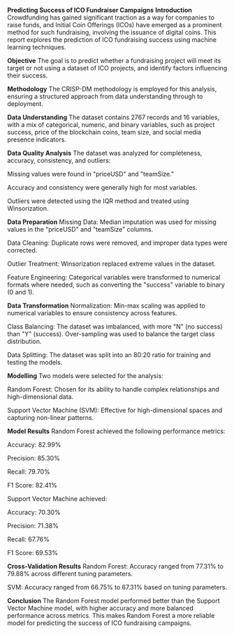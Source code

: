**Predicting Success of ICO Fundraiser Campaigns**
**Introduction**
Crowdfunding has gained significant traction as a way for companies to raise funds, and Initial Coin Offerings (ICOs) have emerged as a prominent method for such fundraising, involving the issuance of digital coins. This report explores the prediction of ICO fundraising success using machine learning techniques.

**Objective**
The goal is to predict whether a fundraising project will meet its target or not using a dataset of ICO projects, and identify factors influencing their success.

**Methodology**
The CRISP-DM methodology is employed for this analysis, ensuring a structured approach from data understanding through to deployment.

**Data Understanding**
The dataset contains 2767 records and 16 variables, with a mix of categorical, numeric, and binary variables, such as project success, price of the blockchain coins, team size, and social media presence indicators.

**Data Quality Analysis**
The dataset was analyzed for completeness, accuracy, consistency, and outliers:

Missing values were found in "priceUSD" and "teamSize."

Accuracy and consistency were generally high for most variables.

Outliers were detected using the IQR method and treated using Winsorization.

**Data Preparation**
Missing Data: Median imputation was used for missing values in the "priceUSD" and "teamSize" columns.

Data Cleaning: Duplicate rows were removed, and improper data types were corrected.

Outlier Treatment: Winsorization replaced extreme values in the dataset.

Feature Engineering: Categorical variables were transformed to numerical formats where needed, such as converting the "success" variable to binary (0 and 1).

**Data Transformation**
Normalization: Min-max scaling was applied to numerical variables to ensure consistency across features.

Class Balancing: The dataset was imbalanced, with more "N" (no success) than "Y" (success). Over-sampling was used to balance the target class distribution.

Data Splitting: The dataset was split into an 80:20 ratio for training and testing the models.

**Modelling**
Two models were selected for the analysis:

Random Forest: Chosen for its ability to handle complex relationships and high-dimensional data.

Support Vector Machine (SVM): Effective for high-dimensional spaces and capturing non-linear patterns.

**Model Results**
Random Forest achieved the following performance metrics:

Accuracy: 82.99%

Precision: 85.30%

Recall: 79.70%

F1 Score: 82.41%

Support Vector Machine achieved:

Accuracy: 70.30%

Precision: 71.38%

Recall: 67.76%

F1 Score: 69.53%

**Cross-Validation Results**
Random Forest: Accuracy ranged from 77.31% to 79.88% across different tuning parameters.

SVM: Accuracy ranged from 66.75% to 67.31% based on tuning parameters.

**Conclusion**
The Random Forest model performed better than the Support Vector Machine model, with higher accuracy and more balanced performance across metrics. This makes Random Forest a more reliable model for predicting the success of ICO fundraising campaigns.
